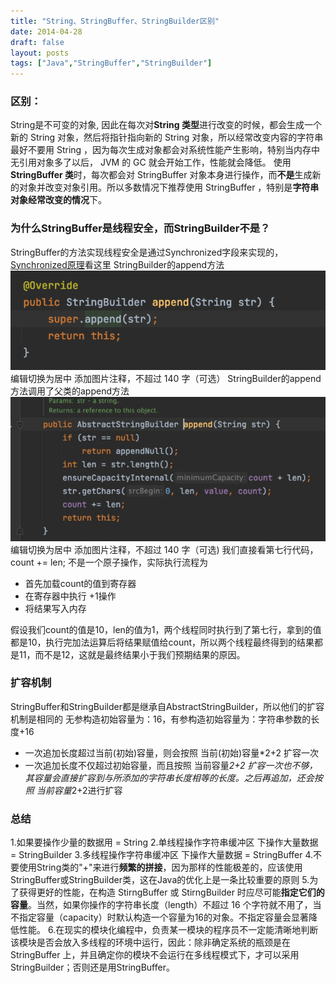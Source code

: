 ```yaml
---
title: "String、StringBuffer、StringBuilder区别"
date: 2014-04-28
draft: false
layout: posts
tags: ["Java","StringBuffer","StringBuilder"]
---
```


### 区别：
String是不可变的对象, 因此在每次对**String 类型**进行改变的时候，都会生成一个新的 String 对象，然后将指针指向新的 String 对象，所以经常改变内容的字符串最好不要用 String ，因为每次生成对象都会对系统性能产生影响，特别当内存中无引用对象多了以后， JVM 的 GC 就会开始工作，性能就会降低。
使用 **StringBuffer 类**时，每次都会对 StringBuffer 对象本身进行操作，而**不是**生成新的对象并改变对象引用。所以多数情况下推荐使用 StringBuffer ，特别是**字符串对象经常改变的情况**下。
### 为什么StringBuffer是线程安全，而StringBuilder不是？
StringBuffer的方法实现线程安全是通过Synchronized字段来实现的，[Synchronized原理](https://zhuanlan.zhihu.com/p/486514106)看这里
StringBuilder的append方法
![image.png](https://raw.githubusercontent.com/Leowuqunqun/img/master/image202305271018261.png)
编辑切换为居中
添加图片注释，不超过 140 字（可选）
StringBuilder的append方法调用了父类的append方法
![image.png](https://raw.githubusercontent.com/Leowuqunqun/img/master/image202305271018559.png)
编辑切换为居中
添加图片注释，不超过 140 字（可选)
我们直接看第七行代码，count += len; 不是一个原子操作，实际执行流程为 

- 首先加载count的值到寄存器
- 在寄存器中执行 +1操作
- 将结果写入内存

假设我们count的值是10，len的值为1，两个线程同时执行到了第七行，拿到的值都是10，执行完加法运算后将结果赋值给count，所以两个线程最终得到的结果都是11，而不是12，这就是最终结果小于我们预期结果的原因。
### 扩容机制

StringBuffer和StringBuilder都是继承自AbstractStringBuilder，所以他们的扩容机制是相同的
无参构造初始容量为：16，有参构造初始容量为：字符串参数的长度+16

- 一次追加长度超过当前(初始)容量，则会按照 当前(初始)容量*2+2 扩容一次
- 一次追加长度不仅超过初始容量，而且按照 当前容量*2+2 扩容一次也不够，其容量会直接扩容到与所添加的字符串长度相等的长度。之后再追加，还会按照 当前容量*2+2进行扩容
### 总结
1.如果要操作少量的数据用 = String
2.单线程操作字符串缓冲区 下操作大量数据 = StringBuilder
3.多线程操作字符串缓冲区 下操作大量数据 = StringBuffer
4.不要使用String类的"+"来进行**频繁的拼接**，因为那样的性能极差的，应该使用StringBuffer或StringBuilder类，这在Java的优化上是一条比较重要的原则
5.为了获得更好的性能，在构造 StirngBuffer 或 StirngBuilder 时应尽可能**指定它们的容量**。当然，如果你操作的字符串长度（length）不超过 16 个字符就不用了，当不指定容量（capacity）时默认构造一个容量为16的对象。不指定容量会显著降低性能。
6.在现实的模块化编程中，负责某一模块的程序员不一定能清晰地判断该模块是否会放入多线程的环境中运行，因此：除非确定系统的瓶颈是在 StringBuffer 上，并且确定你的模块不会运行在多线程模式下，才可以采用StringBuilder；否则还是用StringBuffer。
